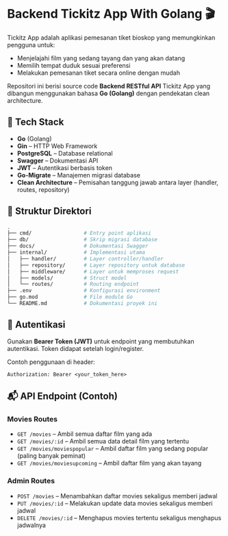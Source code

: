 # Backend Tickitz App With Golang 🎬

Tickitz App adalah aplikasi pemesanan tiket bioskop yang memungkinkan pengguna untuk:

- Menjelajahi film yang sedang tayang dan yang akan datang
- Memilih tempat duduk sesuai preferensi
- Melakukan pemesanan tiket secara online dengan mudah

Repositori ini berisi source code **Backend RESTful API** Tickitz App yang dibangun menggunakan bahasa **Go (Golang)** dengan pendekatan clean architecture.

## 🔧 Tech Stack

- **Go** (Golang)
- **Gin** – HTTP Web Framework
- **PostgreSQL** – Database relational
- **Swagger** – Dokumentasi API
- **JWT** – Autentikasi berbasis token
- **Go-Migrate** – Manajemen migrasi database
- **Clean Architecture** – Pemisahan tanggung jawab antara layer (handler, routes, repository)

## 📂 Struktur Direktori

```bash
.
├── cmd/                 # Entry point aplikasi
├── db/                  # Skrip migrasi database
├── docs/                # Dokumentasi Swagger
├── internal/            # Implementasi utama
│   ├── handler/         # Layer controller/handler
│   ├── repository/      # Layer repository untuk database
│   ├── middleware/      # Layer untuk memproses request
│   ├── models/          # Struct model
│   └── routes/          # Routing endpoint
├── .env                 # Konfigurasi environment
├── go.mod               # File module Go
└── README.md            # Dokumentasi proyek ini
```

## 🔐 Autentikasi

Gunakan **Bearer Token (JWT)** untuk endpoint yang membutuhkan autentikasi. Token didapat setelah login/register.

Contoh penggunaan di header:

```
Authorization: Bearer <your_token_here>
```

## 📬 API Endpoint (Contoh)

### Movies Routes

- `GET /movies` – Ambil semua daftar film yang ada
- `GET /movies/:id` – Ambil semua data detail film yang tertentu
- `GET /movies/moviespopular` – Ambil daftar film yang sedang popular (paling banyak peminat)
- `GET /movies/moviesupcoming` – Ambil daftar film yang akan tayang

### Admin Routes

- `POST /movies` – Menambahkan daftar movies sekaligus memberi jadwal
- `PUT /movies/:id` – Melakukan update data movies sekaligus memberi jadwal
- `DELETE /movies/:id` – Menghapus movies tertentu sekaligus menghapus jadwalnya
